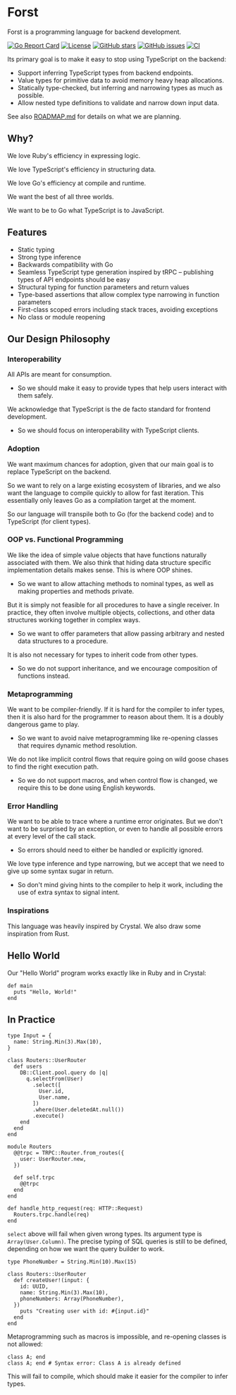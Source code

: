 # Forst

Forst is a programming language for backend development.

[![Go Report Card](https://goreportcard.com/badge/github.com/forst-lang/forst)](https://goreportcard.com/report/github.com/forst-lang/forst)
[![License](https://img.shields.io/github/license/forst-lang/forst)](https://github.com/forst-lang/forst/blob/main/LICENSE)
[![GitHub stars](https://img.shields.io/github/stars/forst-lang/forst)](https://github.com/forst-lang/forst/stargazers)
[![GitHub issues](https://img.shields.io/github/issues/forst-lang/forst)](https://github.com/forst-lang/forst/issues)
[![CI](https://github.com/forst-lang/forst/actions/workflows/lint-test-coverage.yml/badge.svg)](https://github.com/forst-lang/forst/actions)

Its primary goal is to make it easy to stop using TypeScript on the backend:

- Support inferring TypeScript types from backend endpoints.
- Value types for primitive data to avoid memory heavy heap allocations.
- Statically type-checked, but inferring and narrowing types as much as possible.
- Allow nested type definitions to validate and narrow down input data.

See also [ROADMAP.md](./ROADMAP.md) for details on what we are planning.

## Why?

We love Ruby's efficiency in expressing logic.

We love TypeScript's efficiency in structuring data.

We love Go's efficiency at compile and runtime.

We want the best of all three worlds.

We want to be to Go what TypeScript is to JavaScript.

## Features

- Static typing
- Strong type inference
- Backwards compatibility with Go
- Seamless TypeScript type generation inspired by tRPC – publishing types of API endpoints should be easy
- Structural typing for function parameters and return values
- Type-based assertions that allow complex type narrowing in function parameters
- First-class scoped errors including stack traces, avoiding exceptions
- No class or module reopening

## Our Design Philosophy

### Interoperability

All APIs are meant for consumption.

- So we should make it easy to provide types that help users interact with them safely.

We acknowledge that TypeScript is the de facto standard for frontend development.

- So we should focus on interoperability with TypeScript clients.

### Adoption

We want maximum chances for adoption, given that our main goal is to replace TypeScript on the backend.

So we want to rely on a large existing ecosystem of libraries, and we also want the language to compile quickly to allow for fast iteration. This essentially only leaves Go as a compilation target at the moment.

So our language will transpile both to Go (for the backend code) and to TypeScript (for client types).

### OOP vs. Functional Programming

We like the idea of simple value objects that have functions naturally associated with them. We also think that hiding data structure specific implementation details makes sense. This is where OOP shines.

- So we want to allow attaching methods to nominal types, as well as making properties and methods private.

But it is simply not feasible for all procedures to have a single receiver. In practice, they often involve multiple objects, collections, and other data structures working together in complex ways.

- So we want to offer parameters that allow passing arbitrary and nested data structures to a procedure.

It is also not necessary for types to inherit code from other types.

- So we do not support inheritance, and we encourage composition of functions instead.

### Metaprogramming

We want to be compiler-friendly. If it is hard for the compiler to infer types, then it is also hard for the programmer to reason about them. It is a doubly dangerous game to play.

- So we want to avoid naive metaprogramming like re-opening classes that requires dynamic method resolution.

We do not like implicit control flows that require going on wild goose chases to find the right execution path.

- So we do not support macros, and when control flow is changed, we require this to be done using English keywords.

### Error Handling

We want to be able to trace where a runtime error originates. But we don't want to be surprised by an exception, or even to handle all possible errors at every level of the call stack.

- So errors should need to either be handled or explicitly ignored.

We love type inference and type narrowing, but we accept that we need to give up some syntax sugar in return.

- So don't mind giving hints to the compiler to help it work, including the use of extra syntax to signal intent.

### Inspirations

This language was heavily inspired by Crystal. We also draw some inspiration from Rust.

## Hello World

Our "Hello World" program works exactly like in Ruby and in Crystal:

```cr
def main
  puts "Hello, World!"
end
```

## In Practice

```cr
type Input = {
  name: String.Min(3).Max(10),
}

class Routers::UserRouter
  def users
    DB::Client.pool.query do |q|
      q.selectFrom(User)
        .select([
          User.id,
          User.name,
        ])
        .where(User.deletedAt.null())
        .execute()
    end
  end
end

module Routers
  @@trpc = TRPC::Router.from_routes({
    user: UserRouter.new,
  })

  def self.trpc
    @@trpc
  end
end

def handle_http_request(req: HTTP::Request)
  Routers.trpc.handle(req)
end
```

`select` above will fail when given wrong types. Its argument type is `Array(User.Column)`. The precise typing of SQL queries is still to be defined, depending on how we want the query builder to work.

```cr
type PhoneNumber = String.Min(10).Max(15)

class Routers::UserRouter
  def createUser!(input: {
    id: UUID,
    name: String.Min(3).Max(10),
    phoneNumbers: Array(PhoneNumber),
  })
    puts "Creating user with id: #{input.id}"
  end
end
```

Metaprogramming such as macros is impossible, and re-opening classes is not allowed:

```cr
class A; end
class A; end # Syntax error: Class A is already defined
```

This will fail to compile, which should make it easier for the compiler to infer types.
